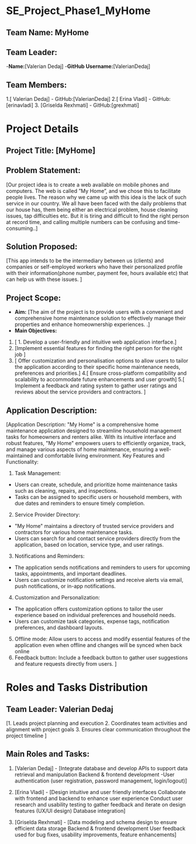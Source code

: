 
# SE_Project_Phase1_MyHome
## Team Name: MyHome

## Team Leader:
-**Name:**[Valerian Dedaj]
-**GitHub Username:**[ValerianDedaj]

## Team Members:

1.[ Valerian Dedaj] - GitHub:[ValerianDedaj]
2.[ Erina Vladi] - GitHub: [erinavladi]
3. [Griselda Rexhmati] - GitHub:[grexhmati]

# Project Details

## Project Title: [MyHome]

## Problem Statement:
[Our project idea is to create a web  available on mobile phones and
computers. The web is called ”My Home”, and we chose this to facilitate
people  lives. The reason why we came up with this idea is the lack of
such service in our country. We all have been faced with the daily
problems that our house has, them being either an electrical problem,
house cleaning issues, tap difficulties etc. But it is tiring and difficult to
find the right person at record time, and calling multiple numbers can be
confusing and time-consuming..]

## Solution Proposed:
[This app intends to be the intermediary
between us (clients) and companies or self-employed workers who have
their personalized profile with their information(phone number, payment
fee, hours available etc) that can help us with these issues.
]

## Project Scope:
- **Aim:** [The aim of the project is to provide users with a convenient and comprehensive home maintenance solution to effectively manage their properties and enhance homeownership experiences. .]
- **Main Objectives:**
1. [ 1. Develop a user-friendly and intuitive  web application interface.]
2. [Implement essential features for finding the right person for the right job ]
3. [ Offer customization and personalisation options to allow users to tailor the application according to their specific home maintenance needs, preferences and priorities.]
4.[ Ensure cross-platform compatibility and scalability to accommodate future enhancements and user growth]
5.[ Implement a feedback and rating system to gather user ratings and reviews about the service providers and contractors. ]

## Application Description:
[Application Description: "My Home" is a comprehensive home maintenance application designed to streamline household management tasks for homeowners and renters alike. With its intuitive interface and robust features, "My Home" empowers users to efficiently organize, track, and manage various aspects of home maintenance, ensuring a well-maintained and comfortable living environment. 
Key Features and Functionality: 
1. Task Management: 
- Users can create, schedule, and prioritize home maintenance tasks such as cleaning, repairs, and inspections. 
- Tasks can be assigned to specific users or household members, with due dates and reminders to ensure timely completion. 
2. Service Provider Directory: 
- "My Home" maintains a directory of trusted service providers and contractors for various home maintenance tasks. 
- Users can search for and contact service providers directly from the application, based on location, service type, and user ratings. 
3. Notifications and Reminders: 
- The application sends notifications and reminders to users for upcoming tasks, appointments, and important deadlines. 
- Users can customize notification settings and receive alerts via email, push notifications, or in-app notifications. 
4. Customization and Personalization: 
- The application offers customization options to tailor the user experience based on individual preferences and household needs. 
- Users can customize task categories, expense tags, notification preferences, and dashboard layouts. 
5. Offline mode:
Allow users to access and modify essential features of the application even when offline and changes will be synced when back online
6. Feedback button: 
Include a feedback button to gather user suggestions and feature requests directly from users.
 ]



# Roles and Tasks Distribution

## Team Leader: Valerian Dedaj

[1. Leads project planning and execution
2. Coordinates team activities and alignment with project goals
3. Ensures clear communication throughout the project timeline ]

## Main Roles and Tasks:
1. [Valerian Dedaj] - [Integrate database and develop APIs to support data retrieval and manipulation
Backend & frontend development
      -User authentication (user registration, password management, login/logout)]



2. [Erina Vladi] - [Design intuitive and user friendly interfaces
Collaborate with frontend and backend to enhance user experience
Conduct user research and usability testing to gather feedback and iterate on design features (UX/UI design)
Database integration]

3. [Griselda Rexhmati] - [Data modeling and schema design to ensure efficient data storage
Backend & frontend development
User feedback used for bug fixes, usability improvements, feature enhancements]
